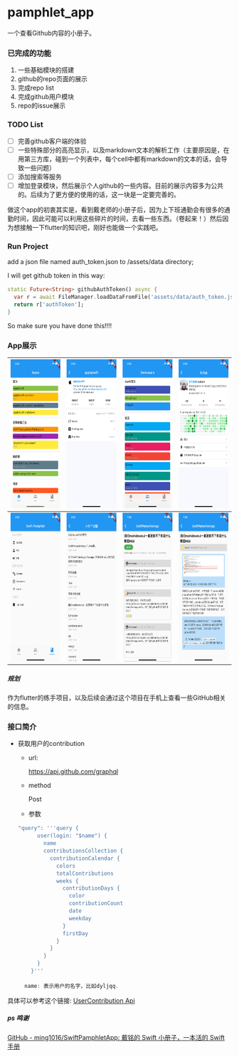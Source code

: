 # pamphlet_app

一个查看Github内容的小册子。

### 已完成的功能

1. 一些基础模块的搭建
2. github的repo页面的展示
3. 完成repo list
4. 完成github用户模块
5.  repo的issue展示

### TODO List

- [ ] 完善github客户端的体验
- [ ] 一些特殊部分的高亮显示，以及markdown文本的解析工作（主要原因是，在用第三方库，碰到一个列表中，每个cell中都有markdown的文本的话，会导致一些问题）
-  [ ] 添加搜索等服务
-  [ ] 增加登录模块，然后展示个人github的一些内容。目前的展示内容多为公共的。后续为了更方便的使用的话，这一块是一定要完善的。

做这个app的初衷其实是，看到戴老师的小册子后，因为上下班通勤会有很多的通勤时间，因此可能可以利用这些碎片的时间，去看一些东西。（卷起来！）然后因为想接触一下flutter的知识吧，刚好也能做一个实践吧。

### Run Project

add a json file named auth_token.json to /assets/data directory;

I will get github token in this way:

```dart
static Future<String> githubAuthToken() async {
  var r = await FileManager.loadDataFromFile('assets/data/auth_token.json');
  return r['authToken'];
}
```
So make sure you have done this!!!!

### App展示



| <img src="https://github.com/dyljqq/pamphlet_app/raw/main/pamphlet_screenshot/repos.png" width="190" height="335"/> | <img src="https://github.com/dyljqq/pamphlet_app/raw/main/pamphlet_screenshot/repo.png" width="190" height="335"/> | <img src="https://github.com/dyljqq/pamphlet_app/raw/main/pamphlet_screenshot/developers.png" width="190" height="335"/> | <img src="https://github.com/dyljqq/pamphlet_app/raw/main/pamphlet_screenshot/developer.png" width="190" height="335"/> |
| ------------------------------------------------------------ | ------------------------------------------------------------ | ------------------------------------------------------------ | ------------------------------------------------------------ |
| <img src="https://github.com/dyljqq/pamphlet_app/raw/main/pamphlet_screenshot/pamphlet.png" width="190" height="335"/> | <img src="https://github.com/dyljqq/pamphlet_app/raw/main/pamphlet_screenshot/issues.png" width="190" height="335"/> | <img src="https://github.com/dyljqq/pamphlet_app/raw/main/pamphlet_screenshot/issue.png" width="190" height="335"/> | <img src="https://github.com/dyljqq/pamphlet_app/raw/main/pamphlet_screenshot/issueComment.png" width="190" height="335"/>                                                            |



##### 规划

作为flutter的练手项目，以及后续会通过这个项目在手机上查看一些GitHub相关的信息。



### 接口简介

* 获取用户的contribution

  

  - url:

    https://api.github.com/graphql

  - method

    Post

  - 参数

  ```dart
  "query": '''query {
        user(login: "$name") {
          name
          contributionsCollection {
            contributionCalendar {
              colors
              totalContributions
              weeks {
                contributionDays {
                  color
                  contributionCount
                  date
                  weekday
                }
                firstDay
              }
            }
          }
        }
      }'''
    
    name: 表示用户的名字，比如dyljqq.

具体可以参考这个链接: [UserContribution Api](https://docs.github.com/en/graphql/reference/objects#contributionscollection)



##### ps 鸣谢

[GitHub - ming1016/SwiftPamphletApp: 戴铭的 Swift 小册子，一本活的 Swift 手册](https://github.com/ming1016/SwiftPamphletApp) 

